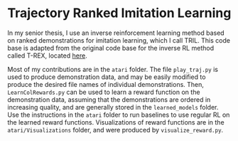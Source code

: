 # Trajectory Ranked Imitation Learning

In my senior thesis, I use an inverse reinforcement learning method based on ranked demonstrations for imitation learning, which I call TRIL. This code base is adapted from the original code base for the inverse RL method called T-REX, located [here](https://github.com/hiwonjoon/ICML2019-TREX).

Most of my contributions are in the ``atari`` folder. The file ``play_traj.py`` is used to produce demonstration data, and may be easily modified to produce the desired file names of individual demonstrations. Then, ``LearnColRewards.py`` can be used to learn a reward function on the demonstration data, assuming that the demonstrations are ordered in increasing quality, and are generally stored in the ``learned_models`` folder. Use the instructions in the ``atari`` folder to run baselines to use regular RL on the learned reward functions. Visualizations of reward functions are in the ``atari/Visualizations`` folder, and were produced by ``visualize_reward.py``.
